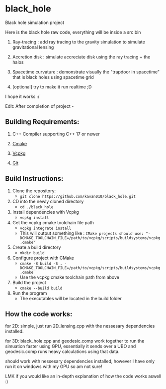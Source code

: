 # **black**_**hole**

Black hole simulation project

Here is the black hole raw code, everything will be inside a src bin

1. Ray-tracing : add ray tracing to the gravity simulation to simulate gravitational lensing

2. Accretion disk : simulate accreciate disk using the ray tracing + the halos

3. Spacetime curvature : demonstrate visually the "trapdoor in spacetime" that is black holes using spacetime grid

4. [optional] try to make it run realtime ;D

I hope it works :/

Edit: After completion of project -


## **Building Requirements:**

1. C++ Compiler supporting C++ 17 or newer

2. [Cmake](https://cmake.org/)

3. [Vcpkg](https://vcpkg.io/en/)

4. [Git](https://git-scm.com/)

## **Build Instructions:**

1. Clone the repository:
	-  `git clone https://github.com/kavan010/black_hole.git`
2. CD into the newly cloned directory
	- `cd ./black_hole` 
3. Install dependencies with Vcpkg
	- `vcpkg install`
4. Get the vcpkg cmake toolchain file path
	- `vcpkg integrate install`
	- This will output something like : `CMake projects should use: "-DCMAKE_TOOLCHAIN_FILE=/path/to/vcpkg/scripts/buildsystems/vcpkg.cmake"`
5. Create a build directory
	- `mkdir build`
6. Configure project with CMake
	-  `cmake -B build -S . -DCMAKE_TOOLCHAIN_FILE=/path/to/vcpkg/scripts/buildsystems/vcpkg.cmake`
	- Use the vcpkg cmake toolchain path from above
7. Build the project
	- `cmake --build build`
8. Run the program
	- The executables will be located in the build folder

## **How the code works:**
for 2D: simple, just run 2D_lensing.cpp with the nessesary dependencies installed.

for 3D: black_hole.cpp and geodesic.comp work together to run the simuation faster using GPU, essentially it sends over a UBO and geodesic.comp runs heavy calculations using that data.

should work with nessesary dependencies installed, however I have only run it on windows with my GPU so am not sure!

LMK if you would like an in-depth explanation of how the code works aswell :)